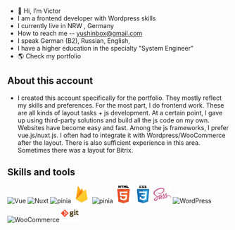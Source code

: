 - 👋 Hi, I’m Victor
- I am a frontend developer with Wordpress skills
- I currently live in NRW , Germany
- How to reach me -- yushinbox@gmail.com
- I speak German (B2), Russian, English, 
- I have a higher education in the specialty "System Engineer"
- 🌎 Check my portfolio
## About this account
- I created this account specifically for the portfolio. They mostly reflect my skills and preferences. For the most part, I do frontend work. These are all kinds of layout tasks + js development.  At a certain point, I gave up using third-party solutions and build all the js code on my own. Websites have become easy and fast. Among the js frameworks, I prefer vue.js/nuxt.js. I often had to integrate it with Wordpress/WooCommerce after the layout. There is also sufficient experience in this area. Sometimes there was a layout for Bitrix.
## Skills and tools
<span>
<img src="https://vuejs.org/images/logo.png" alt="Vue" width="40" height="40" />
</span>
<span>
<img src="https://github.com/nuxt.png?size=40" alt="Nuxt" width="40" height="40" />
</span>
<span>
<span>
<img src="https://pinia.vuejs.org/logo.svg" alt="pinia" width="40" height="40" />
</span>
<span>
<img src="https://raw.githubusercontent.com/github/explore/80688e429a7d4ef2fca1e82350fe8e3517d3494d/topics/firebase/firebase.png?size=48" alt="pinia" width="40" height="40" />
</span>

  
<span>
<img src="https://media.licdn.com/dms/image/v2/D4E12AQFfe1nZbaWdMw/article-cover_image-shrink_720_1280/article-cover_image-shrink_720_1280/0/1698604163003?e=2147483647&v=beta&t=zrcrB8lfoVmZo0LcSLgut3A_4PwE6YFe9EK3iy17L2Y" alt="pinia" width="40" height="40" />
</span>
<span>
<img src="https://raw.githubusercontent.com/github/explore/80688e429a7d4ef2fca1e82350fe8e3517d3494d/topics/html/html.png?size=48" alt="html"  width="40" height="40"/>
</span>
<span>
<img src="https://raw.githubusercontent.com/github/explore/80688e429a7d4ef2fca1e82350fe8e3517d3494d/topics/css/css.png?size=48" alt="html"  width="40" height="40"/>
</span>
<span>
<img src="https://raw.githubusercontent.com/github/explore/80688e429a7d4ef2fca1e82350fe8e3517d3494d/topics/sass/sass.png?size=48" alt="html"  width="40" height="40"/>
</span>

  
<img src="https://github.com/WordPress.png?size=40" alt="WordPress" width="40" height="40" />
</span>
<span>
<img src="https://upload.wikimedia.org/wikipedia/commons/thumb/2/2a/WooCommerce_logo.svg/250px-WooCommerce_logo.svg.png" alt="WooCommerce" width="40" height="40" />
</span>
<span>
<img src="https://raw.githubusercontent.com/github/explore/9d47da057258d668c7dba9e9bb9cfcd45e2226e9/topics/git/git.png?size=48" alt="WooCommerce" width="40" height="40" />
</span>

